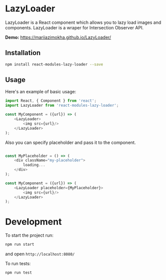# LazyLoader
LazyLoader is a React component which allows you to lazy load images and components. LazyLoader is a wraper for Intersection Observer API.

**Demo:** https://mariiazimokha.github.io/LazyLoader/

## Installation

```sh
npm install react-modules-lazy-loader --save
```

## Usage

Here's an example of basic usage:

```js
import React, { Component } from 'react';
import LazyLoader from 'react-modules-lazy-loader';

const MyComponent = ({url}) => (
    <LazyLoader> 
        <img src={url}/>
    </LazyLoader>
);
```

Also you can specify placeholder and pass it to the component.

```js

const MyPlaceholder = () => (
    <div className="my-placeholder">
        loading...
    </div>
);

const MyComponent = ({url}) => (
    <LazyLoader placeholder={MyPlaceholder}> 
        <img src={url}/>
    </LazyLoader>
);

```

# Development
To start the project run:

```sh
npm run start
```

and open `http://localhost:8080/`

To run tests:
```sh
npm run test
```
